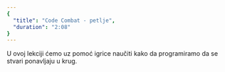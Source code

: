 ```yaml
---
{
  "title": "Code Combat - petlje",
  "duration": "2:08"
}
---
```


U ovoj lekciji ćemo uz pomoć igrice naučiti kako da programiramo da se stvari ponavljaju u krug. 

